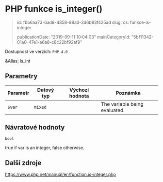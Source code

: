 PHP funkce is_integer()
=======================

> id: fbb6aa73-6ad9-4358-98a3-3d6b83f425ad
> slug:
> 	cs: funkce-is-integer
>
> publicationDate: "2019-09-11 10:04:03"
> mainCategoryId: "5bf11342-01a0-47e1-a6a8-c8c22bf92af9"

Dostupnost ve verzích: `PHP 4.0`

&Alias; <function>is_int</function>


Parametry
--------------

| Parametr | Datový typ | Výchozí hodnota | Poznámka |
|-----|-----|-----|-----|
| `$var` | `mixed` |  | The variable being evaluated. |


Návratové hodnoty
----------------

`bool`

true if var is an integer,
false otherwise.

Další zdroje
------------

https://www.php.net/manual/en/function.is-integer.php
